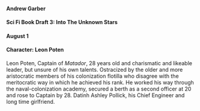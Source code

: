 #### Andrew Garber
#### Sci Fi Book Draft 3: Into The Unknown Stars
#### August 1
#### Character: Leon Poten

Leon Poten, Captain of *Matador*, 28 years old and charismatic and likeable leader, but unsure of his own talents. Ostracized by the older and more aristocratic members of his colonization flotilla who disagree with the meritocratic way in which he achieved his rank. He worked his way through the naval-colonization academy, secured a berth as a second officer at 20 and rose to Captain by 28. Datinh Ashley Pollick, his Chief Engineer and long time girlfriend.